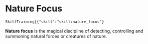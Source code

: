 # Nature Focus

`SkillTraining|{"skill":"skill:nature_focus"}`

**Nature focus** is the magical discipline of detecting, controlling and summoning natural forces or creatures of nature.
